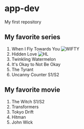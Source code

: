 # app-dev
My first repository
## My favorite series
1. When I Fly Towards You ![WIFTY](https://dramaslot.com/wp-content/uploads/2023/08/When-I-Fly-Towards-You.webp)
2. Hidden Love ![HL](https://encrypted-tbn0.gstatic.com/images?q=tbn:ANd9GcSsV1pgZGRPFMfHTObuDYBhc7oQZwaIGe9raA&s)
3. Twinkling Watermelon
4. It's Okay to Not Be Okay
5. The Tyrant
6. Uncanny Counter S1/S2
## My favorite movie
1. The Witch S1/S2
2. Transformers
3. Tokyo Drift
4. Hitman
5. John Wick
